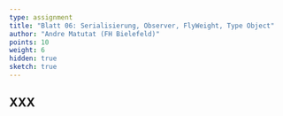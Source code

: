 ```yaml
---
type: assignment
title: "Blatt 06: Serialisierung, Observer, FlyWeight, Type Object"
author: "Andre Matutat (FH Bielefeld)"
points: 10
weight: 6
hidden: true
sketch: true
---
```



## XXX
